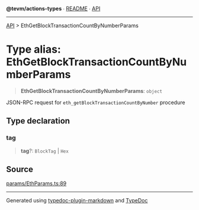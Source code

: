 **@tevm/actions-types** ∙ [README](../README.md) ∙ [API](../API.md)

***

[API](../API.md) > EthGetBlockTransactionCountByNumberParams

# Type alias: EthGetBlockTransactionCountByNumberParams

> **EthGetBlockTransactionCountByNumberParams**: `object`

JSON-RPC request for `eth_getBlockTransactionCountByNumber` procedure

## Type declaration

### tag

> **tag**?: `BlockTag` \| `Hex`

## Source

[params/EthParams.ts:89](https://github.com/evmts/tevm-monorepo/blob/main/packages/actions-types/src/params/EthParams.ts#L89)

***
Generated using [typedoc-plugin-markdown](https://www.npmjs.com/package/typedoc-plugin-markdown) and [TypeDoc](https://typedoc.org/)
